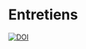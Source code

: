 # Entretiens

[![DOI](https://zenodo.org/badge/88060529.svg)](https://zenodo.org/badge/latestdoi/88060529)
